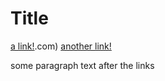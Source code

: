 # Title

[a link!](https://blah).com)
[another link!](gross.html)

some paragraph text after the links
